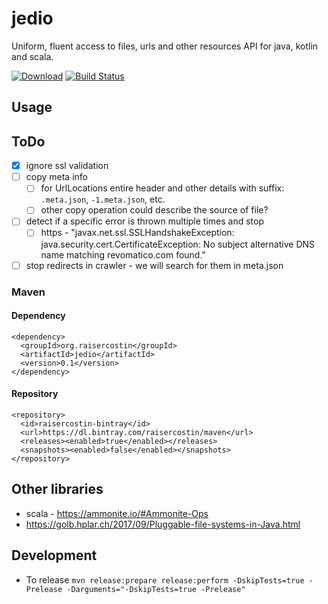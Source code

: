 # jedio
Uniform, fluent access to files, urls and other resources API for java, kotlin and scala. 

[![Download](https://api.bintray.com/packages/raisercostin/maven/jedio/images/download.svg)](https://bintray.com/raisercostin/maven/jedio/_latestVersion)
[![Build Status](https://travis-ci.org/raisercostin/jedio.svg?branch=master)](https://travis-ci.org/raisercostin/jedio)
<!--
[![Codacy Badge](https://www.codacy.com/project/badge/fe1bb28a7735433d89a238ce6f6305c1)](https://www.codacy.com/app/raisercostin/jedio)
-->

## Usage

## ToDo
- [x] ignore ssl validation
- [ ] copy meta info
  - [ ] for UrlLocations entire header and other details with suffix: `.meta.json`, `-1.meta.json`, etc.
  - [ ] other copy operation could describe the source of file?
- [ ] detect if a specific error is thrown multiple times and stop
  - [ ] https - "javax.net.ssl.SSLHandshakeException: java.security.cert.CertificateException: No subject alternative DNS name matching revomatico.com found." 
- [ ] stop redirects in crawler - we will search for them in meta.json

### Maven

#### Dependency

```
<dependency>
  <groupId>org.raisercostin</groupId>
  <artifactId>jedio</artifactId>
  <version>0.1</version>
</dependency>
```

#### Repository
```
<repository>
  <id>raisercostin-bintray</id>
  <url>https://dl.bintray.com/raisercostin/maven</url>
  <releases><enabled>true</enabled></releases>
  <snapshots><enabled>false</enabled></snapshots>
</repository>
```

## Other libraries
- scala - https://ammonite.io/#Ammonite-Ops
- https://golb.hplar.ch/2017/09/Pluggable-file-systems-in-Java.html

## Development

- To release `mvn release:prepare release:perform -DskipTests=true -Prelease -Darguments="-DskipTests=true -Prelease"`
